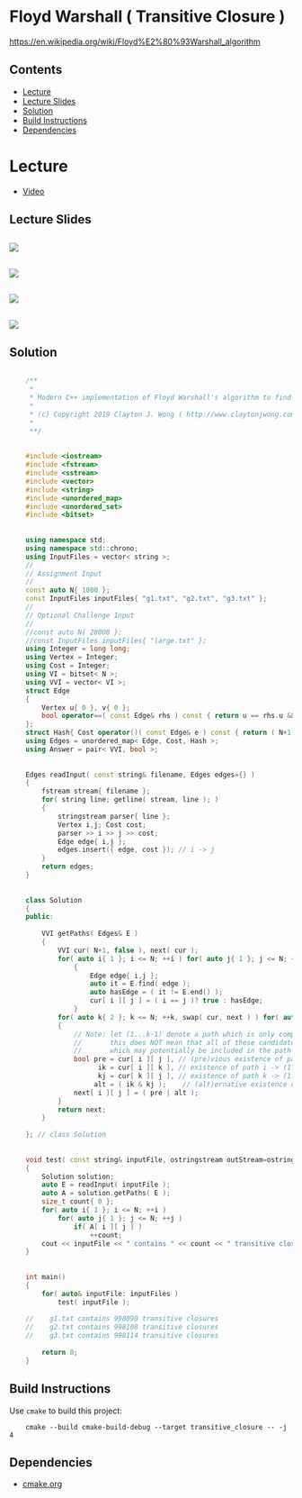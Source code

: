 # Floyd Warshall ( Transitive Closure )
https://en.wikipedia.org/wiki/Floyd%E2%80%93Warshall_algorithm

## Contents
* [Lecture](#lecture)
* [Lecture Slides](#lecture-slides)
* [Solution](#solution)
* [Build Instructions](#build-instructions)
* [Dependencies](#dependencies)

# Lecture
* [Video](https://www.coursera.org/lecture/algorithms-npcomplete/the-floyd-warshall-algorithm-WKb60)

## Lecture Slides
![](https://github.com/claytonjwong/Algorithms-Stanford/blob/master/course4/floyd_warshall/documentation/floyd_01.png)
---
![](https://github.com/claytonjwong/Algorithms-Stanford/blob/master/course4/floyd_warshall/documentation/floyd_02.png)
---
![](https://github.com/claytonjwong/Algorithms-Stanford/blob/master/course4/floyd_warshall/documentation/floyd_03.png)
---
![](https://github.com/claytonjwong/Algorithms-Stanford/blob/master/course4/floyd_warshall/documentation/floyd_04.png)
---

## Solution
```cpp

    /**
     *
     * Modern C++ implementation of Floyd Warshall's algorithm to find the transitive closures in a graph
     *
     * (c) Copyright 2019 Clayton J. Wong ( http://www.claytonjwong.com )
     *
     **/
    
    
    #include <iostream>
    #include <fstream>
    #include <sstream>
    #include <vector>
    #include <string>
    #include <unordered_map>
    #include <unordered_set>
    #include <bitset>
    
    
    using namespace std;
    using namespace std::chrono;
    using InputFiles = vector< string >;
    //
    // Assignment Input
    //
    const auto N{ 1000 };
    const InputFiles inputFiles{ "g1.txt", "g2.txt", "g3.txt" };
    //
    // Optional Challenge Input
    //
    //const auto N{ 20000 };
    //const InputFiles inputFiles{ "large.txt" };
    using Integer = long long;
    using Vertex = Integer;
    using Cost = Integer;
    using VI = bitset< N >;
    using VVI = vector< VI >;
    struct Edge
    {
        Vertex u{ 0 }, v{ 0 };
        bool operator==( const Edge& rhs ) const { return u == rhs.u && v == rhs.v; }
    };
    struct Hash{ Cost operator()( const Edge& e ) const { return ( N+1 ) * e.u + e.v; } };
    using Edges = unordered_map< Edge, Cost, Hash >;
    using Answer = pair< VVI, bool >;
    
    
    Edges readInput( const string& filename, Edges edges={} )
    {
        fstream stream{ filename };
        for( string line; getline( stream, line ); )
        {
            stringstream parser{ line };
            Vertex i,j; Cost cost;
            parser >> i >> j >> cost;
            Edge edge{ i,j };
            edges.insert({ edge, cost }); // i -> j
        }
        return edges;
    }
    
    
    class Solution
    {
    public:
    
        VVI getPaths( Edges& E )
        {
            VVI cur( N+1, false ), next( cur );
            for( auto i{ 1 }; i <= N; ++i ) for( auto j{ 1 }; j <= N; ++j ) // for each i,j: base cases for k == 1 ( k is non-inclusive, so Vertex 1 is NOT considered here )
                {
                    Edge edge{ i,j };
                    auto it = E.find( edge );
                    auto hasEdge = ( it != E.end() );
                    cur[ i ][ j ] = ( i == j )? true : hasEdge;
                }
            for( auto k{ 2 }; k <= N; ++k, swap( cur, next ) ) for( auto i{ 2 }; i <= N; ++i ) for( auto j{ 2 }; j <= N; ++j ) // for each i,j,k
            {
                // Note: let (1...k-1) denote a path which is only comprised of candidate vertices [1:k-1], that is 1 inclusive to k-1 inclusive
                //       this does NOT mean that all of these candidate vertices are included in this path, but these vertices are the only candidates
                //       which may potentially be included in the path ( this is a fundamental concept of this algorithm to create overlapping subproblems! )
                bool pre = cur[ i ][ j ], // (pre)vious existence of path i -> (1...k-1) -> j  ( without k )
                      ik = cur[ i ][ k ], // existence of path i -> (1...k-1) -> k
                      kj = cur[ k ][ j ], // existence of path k -> (1...k-1) -> j
                     alt = ( ik & kj );    // (alt)ernative existence of path i -> (1...k-1) -> k -> (1...k-1) -> j
                next[ i ][ j ] = ( pre | alt );
            }
            return next;
        }
    
    }; // class Solution
    
    
    void test( const string& inputFile, ostringstream outStream=ostringstream{} )
    {
        Solution solution;
        auto E = readInput( inputFile );
        auto A = solution.getPaths( E );
        size_t count{ 0 };
        for( auto i{ 1 }; i <= N; ++i )
            for( auto j{ 1 }; j <= N; ++j )
                if( A[ i ][ j ] )
                    ++count;
        cout << inputFile << " contains " << count << " transitive closures" << endl;
    }
    
    
    int main()
    {
        for( auto& inputFile: inputFiles )
            test( inputFile );
    
    //    g1.txt contains 998090 transitive closures
    //    g2.txt contains 998108 transitive closures
    //    g3.txt contains 998114 transitive closures
    
        return 0;
    }

```

## Build Instructions
Use ```cmake``` to build this project:

```
    cmake --build cmake-build-debug --target transitive_closure -- -j 4
```

## Dependencies
* [cmake.org](https://cmake.org)
